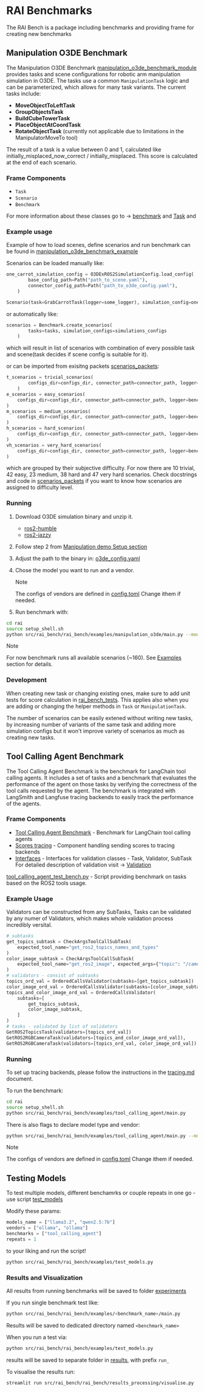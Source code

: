 # RAI Benchmarks

The RAI Bench is a package including benchmarks and providing frame for creating new benchmarks

## Manipulation O3DE Benchmark

The Manipulation O3DE Benchmark [manipulation_o3de_benchmark_module](./rai_bench//manipulation_o3de/) provides tasks and scene configurations for robotic arm manipulation simulation in O3DE. The tasks use a common `ManipulationTask` logic and can be parameterized, which allows for many task variants. The current tasks include:

-   **MoveObjectToLeftTask**
-   **GroupObjectsTask**
-   **BuildCubeTowerTask**
-   **PlaceObjectAtCoordTask**
-   **RotateObjectTask** (currently not applicable due to limitations in the ManipulatorMoveTo tool)

The result of a task is a value between 0 and 1, calculated like initially_misplaced_now_correct / initially_misplaced. This score is calculated at the end of each scenario.

### Frame Components

-   `Task`
-   `Scenario`
-   `Benchmark`

For more information about these classes go to -> [benchmark](./rai_bench//manipulation_o3de/benchmark.py) and [Task](./rai_bench//manipulation_o3de//interfaces.py) and

### Example usage

Example of how to load scenes, define scenarios and run benchmark can be found in [manipulation_o3de_benchmark_example](rai_bench/examples/manipulation_o3de/main.py)

Scenarios can be loaded manually like:

```python
one_carrot_simulation_config = O3DExROS2SimulationConfig.load_config(
        base_config_path=Path("path_to_scene.yaml"),
        connector_config_path=Path("path_to_o3de_config.yaml"),
    )

Scenario(task=GrabCarrotTask(logger=some_logger), simulation_config=one_carrot_simulation_config)
```

or automatically like:

```python
scenarios = Benchmark.create_scenarios(
        tasks=tasks, simulation_configs=simulations_configs
    )
```

which will result in list of scenarios with combination of every possible task and scene(task decides if scene config is suitable for it).

or can be imported from exisitng packets [scenarios_packets](rai_bench/examples/manipulation_o3de/scenarios.py):

```python
t_scenarios = trivial_scenarios(
        configs_dir=configs_dir, connector_path=connector_path, logger=bench_logger
    )
e_scenarios = easy_scenarios(
    configs_dir=configs_dir, connector_path=connector_path, logger=bench_logger
)
m_scenarios = medium_scenarios(
    configs_dir=configs_dir, connector_path=connector_path, logger=bench_logger
)
h_scenarios = hard_scenarios(
    configs_dir=configs_dir, connector_path=connector_path, logger=bench_logger
)
vh_scenarios = very_hard_scenarios(
    configs_dir=configs_dir, connector_path=connector_path, logger=bench_logger
)
```

which are grouped by their subjective difficulty. For now there are 10 trivial, 42 easy, 23 medium, 38 hard and 47 very hard scenarios.
Check docstrings and code in [scenarios_packets](rai_bench/examples/manipulation_o3de/scenarios.py) if you want to know how scenarios are assigned to difficulty level.

### Running

1. Download O3DE simulation binary and unzip it.

    - [ros2-humble](https://robotec-ml-rai-public.s3.eu-north-1.amazonaws.com/RAIManipulationDemo_jammyhumble.zip)
    - [ros2-jazzy](https://robotec-ml-rai-public.s3.eu-north-1.amazonaws.com/RAIManipulationDemo_noblejazzy.zip)

2. Follow step 2 from [Manipulation demo Setup section](../../docs/demos/manipulation.md#setup)

3. Adjust the path to the binary in: [o3de_config.yaml](./rai_bench/examples/manipulation_o3de/configs/o3de_config.yaml)
4. Chose the model you want to run and a vendor.
    > [!NOTE]
    > The configs of vendors are defined in [config.toml](../../config.toml) Change ithem if needed.
5. Run benchmark with:

```bash
cd rai
source setup_shell.sh
python src/rai_bench/rai_bench/examples/manipulation_o3de/main.py --model-name llama3.2  --vendor ollama
```

> [!NOTE]
> For now benchmark runs all available scenarios (~160). See [Examples](#example-usege)
> section for details.

### Development

When creating new task or changing existing ones, make sure to add unit tests for score calculation in [rai_bench_tests](../../tests/rai_bench/manipulation_o3de/tasks/).
This applies also when you are adding or changing the helper methods in `Task` or `ManipulationTask`.

The number of scenarios can be easily extened without writing new tasks, by increasing number of variants of the same task and adding more simulation configs but it won't improve variety of scenarios as much as creating new tasks.

## Tool Calling Agent Benchmark

The Tool Calling Agent Benchmark is the benchmark for LangChain tool calling agents. It includes a set of tasks and a benchmark that evaluates the performance of the agent on those tasks by verifying the correctness of the tool calls requested by the agent. The benchmark is integrated with LangSmith and Langfuse tracing backends to easily track the performance of the agents.

### Frame Components

-   [Tool Calling Agent Benchmark](rai_bench//tool_calling_agent/benchmark.py) - Benchmark for LangChain tool calling agents
-   [Scores tracing](rai_bench/tool_calling_agent_bench/scores_tracing.py) - Component handling sending scores to tracing backends
-   [Interfaces](rai_bench//tool_calling_agent/interfaces.py) - Interfaces for validation classes - Task, Validator, SubTask
    For detailed description of validation visit -> [Validation](.//rai_bench/docs/tool_calling_agent_benchmark.md)

[tool_calling_agent_test_bench.py](rai_bench/examples/tool_calling_agent/main.py) - Script providing benchmark on tasks based on the ROS2 tools usage.

### Example Usage

Validators can be constructed from any SubTasks, Tasks can be validated by any numer of Validators, which makes whole validation process incredibly versital.

```python
# subtasks
get_topics_subtask = CheckArgsToolCallSubTask(
    expected_tool_name="get_ros2_topics_names_and_types"
)
color_image_subtask = CheckArgsToolCallSubTask(
    expected_tool_name="get_ros2_image", expected_args={"topic": "/camera_image_color"}
)
# validators - consist of subtasks
topics_ord_val = OrderedCallsValidator(subtasks=[get_topics_subtask])
color_image_ord_val = OrderedCallsValidator(subtasks=[color_image_subtask])
topics_and_color_image_ord_val = OrderedCallsValidator(
    subtasks=[
        get_topics_subtask,
        color_image_subtask,
    ]
)
# tasks - validated by list of validators
GetROS2TopicsTask(validators=[topics_ord_val])
GetROS2RGBCameraTask(validators=[topics_and_color_image_ord_val]),
GetROS2RGBCameraTask(validators=[topics_ord_val, color_image_ord_val]),
```

### Running

To set up tracing backends, please follow the instructions in the [tracing.md](../../docs/tracing.md) document.

To run the benchmark:

```bash
cd rai
source setup_shell.sh
python src/rai_bench/rai_bench/examples/tool_calling_agent/main.py
```

There is also flags to declare model type and vendor:

```bash
python src/rai_bench/rai_bench/examples/tool_calling_agent/main.py --model-name llama3.2 --vendor ollama
```

> [!NOTE]
> The configs of vendors are defined in [config.toml](../../config.toml) Change ithem if needed.

## Testing Models

To test multiple models, different benchamrks or couple repeats in one go - use script [test_models](./rai_bench/examples/test_models.py)

Modify these params:

```python
models_name = ["llama3.2", "qwen2.5:7b"]
vendors = ["ollama", "ollama"]
benchmarks = ["tool_calling_agent"]
repeats = 1
```

to your liking and run the script!

```bash
python src/rai_bench/rai_bench/examples/test_models.py
```

### Results and Visualization

All results from running benchmarks will be saved to folder [experiments](./rai_bench/experiments/)

If you run single benchmark test like:

```bash
python src/rai_bench/rai_bench/examples/<benchmark_name>/main.py
```

Results will be saved to dedicated directory named `<benchmark_name>`

When you run a test via:

```bash
python src/rai_bench/rai_bench/examples/test_models.py
```

results will be saved to separate folder in [results](./rai_bench/experiments/), with prefix `run_`

To visualise the results run:

```bash
streamlit run src/rai_bench/rai_bench/results_processing/visualise.py
```
